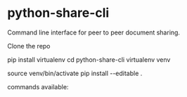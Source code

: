# python-share-cli
Command line interface for peer to peer document sharing.

Clone the repo 

pip install virtualenv
cd python-share-cli
virtualenv venv

source venv/bin/activate
pip install --editable .

commands available:


